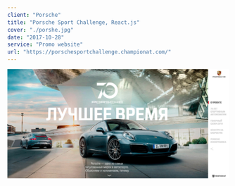 ```yaml
---
client: "Porsche"
title: "Porsche Sport Challenge, React.js"
cover: "./porshe.jpg"
date: "2017-10-28"
service: "Promo website"
url: "https://porschesportchallenge.championat.com/"
---
```


![](./porshe.jpg)